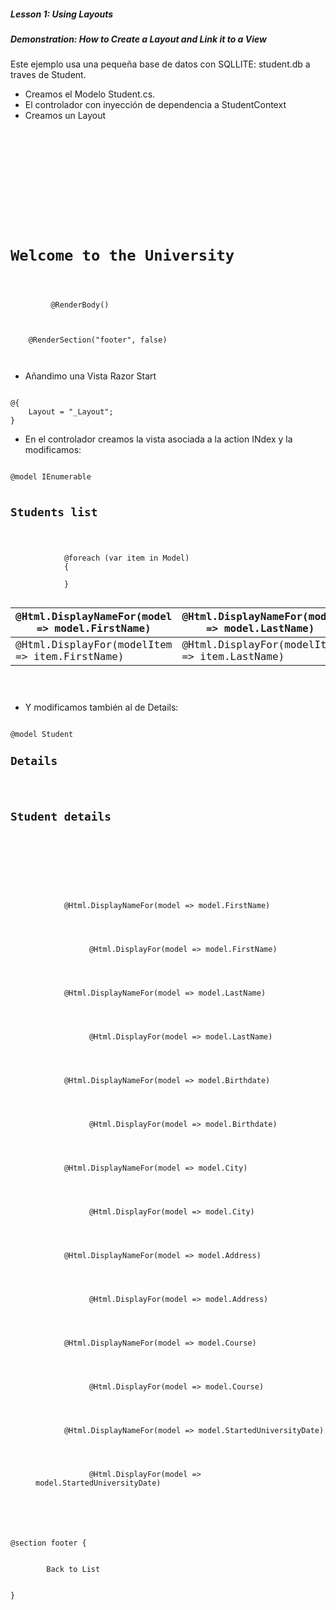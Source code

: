 ##### Lesson 1: Using Layouts
##### Demonstration: How to Create a Layout and Link it to a View


Este ejemplo usa una pequeña base de datos con SQLLITE:
student.db a traves de Student.

* Creamos el Modelo Student.cs.
* El controlador con inyección de dependencia a StudentContext
* Creamos un Layout
<pre><code>
<!DOCTYPE html>

<html>
<head>
    <meta name="viewport" content="width=device-width" />
    <title>@ViewBag.Title</title>
    <link type="text/css" rel="stylesheet" href="~/css/style-layout-example.css" />  <!-- Añadimos el style -->
</head>
<body>
    <h1>Welcome to the University</h1> <!-- Añadimos este h1 -->
    <div>  <!-- en   @@RenderBody()  es donde se pintaran las vistas que utilicen el layout-->
         @RenderBody() 
    </div>
	 <!-- puedo tener varias    @@RenderSection() -->
    @RenderSection("footer", false)
</body>
</html>
</code></pre>

* Añandimo una Vista Razor Start
<pre><code>
@{
    Layout = "_Layout";
}
</code></pre>

*  En el controlador creamos la vista asociada a la action INdex y la modificamos:

<pre><code>
@model IEnumerable<Student>

<h2>Students list</h2>
<div>
    <table class="table">
        <thead>
            <tr>
                <th>
                    @Html.DisplayNameFor(model => model.FirstName)
                </th>
                <th>
                    @Html.DisplayNameFor(model => model.LastName)
                </th>
                <th></th>
            </tr>
        </thead>
        <tbody>
            @foreach (var item in Model)
            {
                <tr>
                    <td>
                        @Html.DisplayFor(modelItem => item.FirstName)
                    </td>
                    <td>
                        @Html.DisplayFor(modelItem => item.LastName)
                    </td>
                    <td>
                        <a asp-action="Details" asp-route-id="@item.StudentId">Details</a>
                    </td>
                </tr>
            }
        </tbody>
    </table>
</div>
</code></pre>

* Y modificamos también al de Details:
<pre><code>
@model Student
<h2>Details</h2>

<h2>Student details</h2>

<div>
    <dl>
        <dt>
            @Html.DisplayNameFor(model => model.FirstName)
        </dt>
        <dd>
            @Html.DisplayFor(model => model.FirstName)
        </dd>
        <dt>
            @Html.DisplayNameFor(model => model.LastName)
        </dt>
        <dd>
            @Html.DisplayFor(model => model.LastName)
        </dd>
        <dt>
            @Html.DisplayNameFor(model => model.Birthdate)
        </dt>
        <dd>
            @Html.DisplayFor(model => model.Birthdate)
        </dd>
        <dt>
            @Html.DisplayNameFor(model => model.City)
        </dt>
        <dd>
            @Html.DisplayFor(model => model.City)
        </dd>
        <dt>
            @Html.DisplayNameFor(model => model.Address)
        </dt>
        <dd>
            @Html.DisplayFor(model => model.Address)
        </dd>
        <dt>
            @Html.DisplayNameFor(model => model.Course)
        </dt>
        <dd>
            @Html.DisplayFor(model => model.Course)
        </dd>
        <dt>
            @Html.DisplayNameFor(model => model.StartedUniversityDate)
        </dt>
        <dd>
            @Html.DisplayFor(model => model.StartedUniversityDate)
        </dd>
    </dl>
</div>
@section footer {
    <div>
        <a asp-action="Index">Back to List</a>
    </div>
}
</code></pre>
